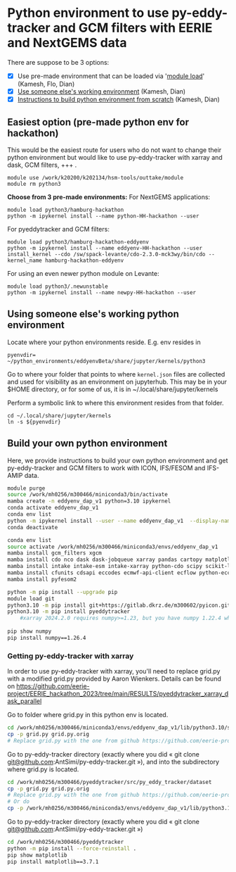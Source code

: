 # Python environment to use py-eddy-tracker and GCM filters with EERIE and NextGEMS data

There are suppose to be 3 options:
* [x] Use pre-made environment that can be loaded via '[module load](#easiest-option-pre-made-python-env-for-hackathon)' (Kamesh, Flo, Dian)
* [x] [Use someone else's working environment](#Using-someone-else’s-working-python-environment) (Kamesh, Dian)
* [x] [Instructions to build python environment from scratch](#Build-your-own-python-environment) (Kamesh, Dian)

## Easiest option (pre-made python env for hackathon)
This would be the easiest route for users who do not want to change their python environment but would like to use py-eddy-tracker with xarray and dask, GCM filters, +++ . 

```
module use /work/k20200/k202134/hsm-tools/outtake/module
module rm python3
```

**Choose from 3 pre-made environments:**
For NextGEMS applications:
```
module load python3/hamburg-hackathon
python -m ipykernel install --name python-HH-hackathon --user
```
For pyeddytracker and GCM filters:
```
module load python3/hamburg-hackathon-eddyenv
python -m ipykernel install --name eddyenv-HH-hackathon --user
install_kernel --cdo /sw/spack-levante/cdo-2.3.0-mck3wy/bin/cdo --kernel_name hamburg-hackathon-eddyenv
```
For using an even newer python module on Levante:
```
module load python3/.newunstable
python -m ipykernel install --name newpy-HH-hackathon --user
```

## Using someone else's working python environment
Locate where your python environments reside. E.g. env resides in 
```
pyenvdir= ~/python_environments/eddyenvBeta/share/jupyter/kernels/python3
```

Go to where your folder that points to where `kernel.json` files are collected and used for visibility as an environment on jupyterhub. This may be in your $HOME directory, or for some of us, it is in ~/.local/share/jupyter/kernels

Perform a symbolic link to where this environment resides from that folder.

```
cd ~/.local/share/jupyter/kernels
ln -s ${pyenvdir}
```

      
## Build your own python environment
Here, we provide instructions to build your own python environment and get py-eddy-tracker and GCM filters to work with ICON, IFS/FESOM and IFS-AMIP data. 

```bash
module purge
source /work/mh0256/m300466/miniconda3/bin/activate
mamba create -n eddyenv_dap_v1 python=3.10 ipykernel
conda activate eddyenv_dap_v1
conda env list
python -m ipykernel install --user --name eddyenv_dap_v1  --display-name="eddyenv_dap_v1"
conda deactivate
```

```bash
conda env list
source activate /work/mh0256/m300466/miniconda3/envs/eddyenv_dap_v1
mamba install gcm_filters xgcm
mamba install cdo nco dask dask-jobqueue xarray pandas cartopy matplotlib numpy netcdf4 zarr healpix jupyter seaborn cmocean iris
mamba install intake intake-esm intake-xarray python-cdo scipy scikit-learn jupyterlab spectrum easydev tqdm distributed aiohttp requests fastparquet
mamba install cfunits cdsapi eccodes ecmwf-api-client ecflow python-eccodes cfgrib 
mamba install pyfesom2

python -m pip install --upgrade pip
module load git
python3.10 -m pip install git+https://gitlab.dkrz.de/m300602/pyicon.git
python3.10 -m pip install pyeddytracker
    #xarray 2024.2.0 requires numpy>=1.23, but you have numpy 1.22.4 which is incompatible.
    
pip show numpy
pip install numpy==1.26.4
```

### Getting py-eddy-tracker with xarray
In order to use py-eddy-tracker with xarray, you'll need to replace grid.py with a modified grid.py provided by Aaron Wienkers. Details can be found on https://github.com/eerie-project/EERIE_hackathon_2023/tree/main/RESULTS/pyeddytracker_xarray_dask_parallel

Go to folder where grid.py in this python env is located. 
```bash
cd /work/mh0256/m300466/miniconda3/envs/eddyenv_dap_v1/lib/python3.10/site-packages/py_eddy_tracker/dataset/
cp -p grid.py grid.py.orig
# Replace grid.py with the one from github https://github.com/eerie-project/EERIE_hackathon_2023/blob/main/RESULTS/pyeddytracker_xarray_dask_parallel/grid.py
```

Go to py-eddy-tracker directory (exactly where you did « git clone git@github.com:AntSimi/py-eddy-tracker.git »), and into the subdirectory where grid.py is located. 

```bash
cd /work/mh0256/m300466/pyeddytracker/src/py_eddy_tracker/dataset
cp -p grid.py grid.py.orig
# Replace grid.py with the one from github https://github.com/eerie-project/EERIE_hackathon_2023/blob/main/RESULTS/pyeddytracker_xarray_dask_parallel/grid.py
# Or do
cp -p /work/mh0256/m300466/miniconda3/envs/eddyenv_dap_v1/lib/python3.10/site-packages/py_eddy_tracker/dataset/grid.py /work/mh0256/m300466/pyeddytracker/src/py_eddy_tracker/dataset/grid.py 
```

Go to py-eddy-tracker directory (exactly where you did « git clone git@github.com:AntSimi/py-eddy-tracker.git »)
```bash
cd /work/mh0256/m300466/pyeddytracker
python -m pip install --force-reinstall .
pip show matplotlib
pip install matplotlib==3.7.1
```

